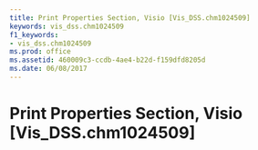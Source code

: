 ```yaml
---
title: Print Properties Section, Visio [Vis_DSS.chm1024509]
keywords: vis_dss.chm1024509
f1_keywords:
- vis_dss.chm1024509
ms.prod: office
ms.assetid: 460009c3-ccdb-4ae4-b22d-f159dfd8205d
ms.date: 06/08/2017
---
```



# Print Properties Section, Visio [Vis_DSS.chm1024509]

